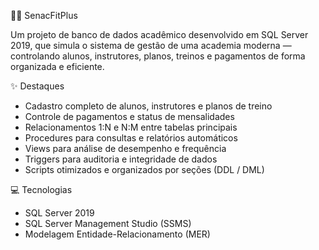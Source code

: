 🏋️‍♂️ SenacFitPlus

Um projeto de banco de dados acadêmico desenvolvido em SQL Server 2019, que simula o sistema de gestão de uma academia moderna — controlando alunos, instrutores, planos, treinos e pagamentos de forma organizada e eficiente.

✨ Destaques

- Cadastro completo de alunos, instrutores e planos de treino
- Controle de pagamentos e status de mensalidades
- Relacionamentos 1:N e N:M entre tabelas principais
- Procedures para consultas e relatórios automáticos
- Views para análise de desempenho e frequência
- Triggers para auditoria e integridade de dados
- Scripts otimizados e organizados por seções (DDL / DML)

💻 Tecnologias

- SQL Server 2019
- SQL Server Management Studio (SSMS)
- Modelagem Entidade-Relacionamento (MER)
